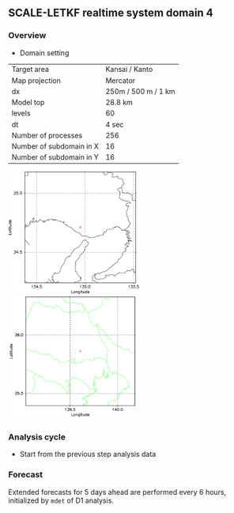 ## SCALE-LETKF realtime system domain 4
### Overview

* Domain setting  

| | | 
| --- | --- |
| Target area | Kansai / Kanto |
| Map projection | Mercator |
| dx | 250m / 500 m / 1 km | 
| Model top | 28.8 km |
| levels | 60 |
| dt | 4 sec |
| Number of processes | 256 |
| Number of subdomain in X | 16 |
| Number of subdomain in Y | 16 |

<img src="https://github.com/aamemiya/shared_image/blob/master/D4_Kobe.png" height="250px">
<img src="https://github.com/aamemiya/shared_image/blob/master/D4_Tokyo.png" height="250px">

### Analysis cycle

* Start from the previous step analysis data 

### Forecast 

Extended forecasts for 5 days ahead are performed every 6 hours, initialized by `mdet` of D1 analysis. 
